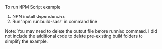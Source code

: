 To run NPM Script example:
1. NPM install dependencies
2. Run 'npm run build-sass' in command line

Note: You may need to delete the output file before running command. I did not include the additional code to delete pre-existing build folders to simplify the example.
